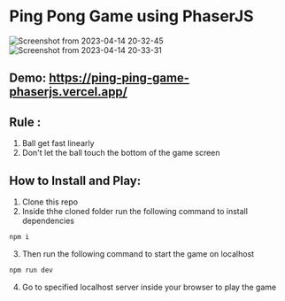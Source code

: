 # Ping Pong Game using PhaserJS
![Screenshot from 2023-04-14 20-32-45](https://user-images.githubusercontent.com/78169683/232089643-0ac17794-6c7b-4e30-8ac2-407af52ff14b.png)
![Screenshot from 2023-04-14 20-33-31](https://user-images.githubusercontent.com/78169683/232090200-a9c09f96-ec2f-4a0d-98e6-5d1504bdf932.png)

## Demo: https://ping-ping-game-phaserjs.vercel.app/

## Rule : 
1. Ball get fast linearly 
2. Don't let the ball touch the bottom of the game screen

## How to Install and Play:
1. Clone this repo
2. Inside thhe cloned folder run the following command to install dependencies
```bash
npm i
```
3. Then run the following command to start the game on localhost
```bash
npm run dev
```
4. Go to specified localhost server inside your browser to play the game


